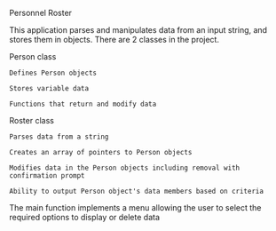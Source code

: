 Personnel Roster


This application parses and manipulates data from an input string, and stores them in objects.  There are 2 classes in the project.


Person class

	Defines Person objects
  
	Stores variable data
  
	Functions that return and modify data


Roster class

	Parses data from a string
  
	Creates an array of pointers to Person objects
  
	Modifies data in the Person objects including removal with confirmation prompt
  
	Ability to output Person object's data members based on criteria
  

The main function implements a menu allowing the user to select the required options to display or delete data
